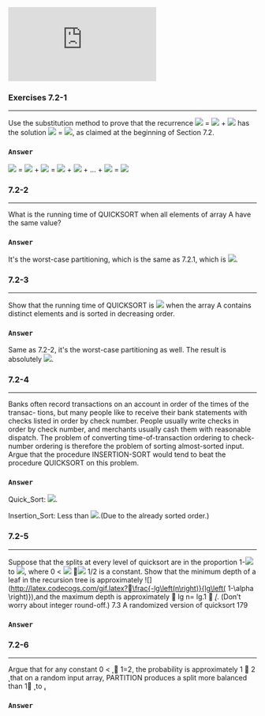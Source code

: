 ![](http://latex.codecogs.com/gif.latex?)

### Exercises 7.2-1
***
Use the substitution method to prove that the recurrence ![](http://latex.codecogs.com/gif.latex?T\left(n\right)) = ![](http://latex.codecogs.com/gif.latex?T\left(n-1\right)) + ![](http://latex.codecogs.com/gif.latex?\Theta\left(n\right)) has the
solution ![](http://latex.codecogs.com/gif.latex?T\left(n\right)) = ![](http://latex.codecogs.com/gif.latex?\Theta\left(n^{2}\right)), as claimed at the beginning of Section 7.2.

### `Answer`
![](http://latex.codecogs.com/gif.latex?T\left(n\right)) = ![](http://latex.codecogs.com/gif.latex?T\left(n-1\right)) + ![](http://latex.codecogs.com/gif.latex?\Theta\left(n\right)) = ![](http://latex.codecogs.com/gif.latex?\Theta\left(n\right)) + ![](http://latex.codecogs.com/gif.latex?\Theta\left(n-1\right)) + ... + ![](http://latex.codecogs.com/gif.latex?\Theta\left(1\right)) = ![](http://latex.codecogs.com/gif.latex?\Theta\left(n^{2}\right))


### 7.2-2
***
What is the running time of QUICKSORT when all elements of array A have the same value?

### `Answer`
It's the worst-case partitioning, which is the same as 7.2.1, which is ![](http://latex.codecogs.com/gif.latex?\Theta\left(n^{2}\right)).


### 7.2-3
***
Show that the running time of QUICKSORT is ![](http://latex.codecogs.com/gif.latex?\Theta\left(n^{2}\right)) when the array A contains distinct elements and is sorted in decreasing order.

### `Answer`
Same as 7.2-2, it's the worst-case partitioning as well. The result is absolutely ![](http://latex.codecogs.com/gif.latex?\Theta\left(n^{2}\right)).


### 7.2-4
***
Banks often record transactions on an account in order of the times of the transac- tions, but many people like to receive their bank statements with checks listed in order by check number. People usually write checks in order by check number, and merchants usually cash them with reasonable dispatch. The problem of converting time-of-transaction ordering to check-number ordering is therefore the problem of sorting almost-sorted input. Argue that the procedure INSERTION-SORT would tend to beat the procedure QUICKSORT on this problem.

### `Answer`

Quick_Sort: ![](http://latex.codecogs.com/gif.latex?\Theta\left(n^{2}\right)).

Insertion_Sort: Less than ![](http://latex.codecogs.com/gif.latex?\Theta\left(n^{2}\right)).(Due to the already sorted order.)


### 7.2-5
***
Suppose that the splits at every level of quicksort are in the proportion 1-![](http://latex.codecogs.com/gif.latex?\alpha) to ![](http://latex.codecogs.com/gif.latex?\alpha), where 0 < ![](http://latex.codecogs.com/gif.latex?\alpha) 􏰎![](http://latex.codecogs.com/gif.latex?\leq) 1/2 is a constant. Show that the minimum depth of a leaf in the recursion tree is approximately ![](http://latex.codecogs.com/gif.latex?􏰐\frac{-lg\left(n\right)}{lg\left( 1-\alpha  \right)}),and the maximum depth is approximately 􏰐 lg n= lg.1 􏰐  ̨/. (Don’t worry about integer round-off.)
7.3 A randomized version of quicksort 179

### `Answer`



### 7.2-6
***
Argue that for any constant 0 <  ̨ 􏰎 1=2, the probability is approximately 1 􏰐 2 ̨ that on a random input array, PARTITION produces a split more balanced than 1􏰐 ̨ to  ̨.

### `Answer`



